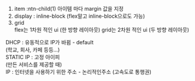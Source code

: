 1. item :ntn-child(1)
아이템 마다 margin 값을 지정
2. display : inline-block
(flex말고 inline-block으로도 가능)
3. grid  
flex는 1차원 적인 ui (한 방향 레이아웃)
grid는 2차원 적인 ui (두 방향 레이아웃)

DHCP : 유동적으로 IP가 바뀜 - default  
(학교, 회사, 카페 등등...)  
STATIC IP : 고정 아이피  
(만든 서비스를 제공할 때)  
IP : 인터넷을 사용하기 위한 주소 - 논리적인주소 
(고속도로 통행권)
